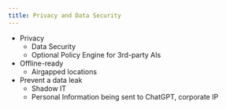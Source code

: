 ```yaml
---
title: Privacy and Data Security
---
```


- Privacy
  - Data Security
  - Optional Policy Engine for 3rd-party AIs
- Offline-ready
  - Airgapped locations
- Prevent a data leak
  - Shadow IT 
  - Personal Information being sent to ChatGPT, corporate IP